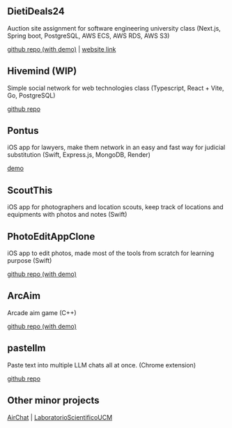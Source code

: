 ## DietiDeals24

Auction site assignment for software engineering university class (Next.js, Spring boot, PostgreSQL, AWS ECS, AWS RDS, AWS S3)

[github repo (with demo)](https://github.com/Graffioh/dietideals24ucm) | [website link](https://dietideals24.vercel.app)

## Hivemind (WIP)

Simple social network for web technologies class (Typescript, React + Vite, Go, PostgreSQL)

[github repo](https://github.com/Graffioh/hivemind)

## Pontus

iOS app for lawyers, make them network in an easy and fast way for judicial substitution (Swift, Express.js, MongoDB, Render)

[demo](https://www.youtube.com/watch?v=eavKse5ax44&feature=youtu.be)

## ScoutThis

iOS app for photographers and location scouts, keep track of locations and equipments with photos and notes (Swift)

## PhotoEditAppClone

iOS app to edit photos, made most of the tools from scratch for learning purpose (Swift)

[github repo (with demo)](https://github.com/Graffioh/PhotoEditAppClone)

## ArcAim

Arcade aim game (C++)

[github repo (with demo)](https://github.com/Graffioh/ArcAim)

## pastellm

Paste text into multiple LLM chats all at once. (Chrome extension)

[github repo](https://github.com/Graffioh/pastellm)

## Other minor projects

[AirChat](https://github.com/Graffioh/AirChat) | [LaboratorioScientificoUCM](https://github.com/Graffioh/LaboratorioScientificoUCM)
